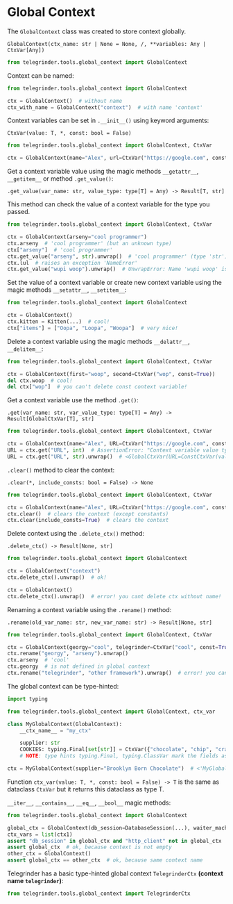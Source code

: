 # Global Context

The `GlobalContext` class was created to store context globally.

`GlobalContext(ctx_name: str | None = None, /, **variables: Any | CtxVar[Any])`

```python
from telegrinder.tools.global_context import GlobalContext
```

Context can be named:

```python
from telegrinder.tools.global_context import GlobalContext

ctx = GlobalContext()  # without name
ctx_with_name = GlobalContext("context")  # with name 'context'
```

Context variables can be set in `.__init__()` using keyword arguments:

`CtxVar(value: T, *, const: bool = False)`

```python
from telegrinder.tools.global_context import GlobalContext, CtxVar

ctx = GlobalContext(name="Alex", url=CtxVar("https://google.com", const=True))
```

Get a context variable value using the magic methods `__getattr__`, `__getitem__` or method `.get_value()`:

`.get_value(var_name: str, value_type: type[T] = Any) -> Result[T, str]`

This method can check the value of a context variable for the type you passed.

```python
from telegrinder.tools.global_context import GlobalContext, CtxVar

ctx = GlobalContext(arseny="cool programmer")
ctx.arseny  # 'cool programmer' (but an unknown type)
ctx["arseny"]  # 'cool programmer'
ctx.get_value("arseny", str).unwrap()  # 'cool programmer' (type 'str')
ctx.lul  # raises an exception 'NameError'
ctx.get_value("wupi woop").unwrap()  # UnwrapError: Name 'wupi woop' is not defined in global context.
```

Set the value of a context variable or create new context variable using the magic methods `__setattr__`, `__setitem__`:

```python
from telegrinder.tools.global_context import GlobalContext

ctx = GlobalContext()
ctx.kitten = Kitten(...)  # cool!
ctx["items"] = ["Oopa", "Loopa", "Woopa"]  # very nice!
```

Delete a context variable using the magic methods `__delattr__`, `__delitem__`:

```python
from telegrinder.tools.global_context import GlobalContext, CtxVar

ctx = GlobalContext(first="woop", second=CtxVar("wop", const=True))
del ctx.woop  # cool!
del ctx["wop"]  # you can't delete const context variable!
```

Get a context variable use the method `.get()`:

`.get(var_name: str, var_value_type: type[T] = Any) -> Result[GlobalCtxVar[T], str]`


```python
from telegrinder.tools.global_context import GlobalContext, CtxVar

ctx = GlobalContext(name="Alex", URL=CtxVar("https://google.com", const=True))
URL = ctx.get("URL", int)  # AssertionError: "Context variable value type of 'str' does not correspond to the expected type 'int'."
URL = ctx.get("URL", str).unwrap()  # <GlobalCtxVar(URL=ConstCtxVar(value='https://google.com'))>
```

`.clear()` method to clear the context:

`.clear(*, include_consts: bool = False) -> None`

```python
from telegrinder.tools.global_context import GlobalContext, CtxVar

ctx = GlobalContext(name="Alex", URL=CtxVar("https://google.com", const=True))
ctx.clear()  # clears the context (except constants)
ctx.clear(include_consts=True)  # clears the context
```

Delete context using the `.delete_ctx()` method:

`.delete_ctx() -> Result[None, str]`

```python
from telegrinder.tools.global_context import GlobalContext

ctx = GlobalContext("context")
ctx.delete_ctx().unwrap()  # ok!

ctx = GlobalContext()
ctx.delete_ctx().unwrap()  # error! you cant delete ctx without name!
```

Renaming a context variable using the `.rename()` method:

`.rename(old_var_name: str, new_var_name: str) -> Result[None, str]`

```python
from telegrinder.tools.global_context import GlobalContext, CtxVar

ctx = GlobalContext(georgy="cool", telegrinder=CtxVar("cool", const=True))
ctx.rename("georgy", "arseny").unwrap()
ctx.arseny  # 'cool'
ctx.georgy  # is not defined in global context
ctx.rename("telegrinder", "other framework").unwrap()  # error! you cant rename const context varible!
```

The global context can be type-hinted:

```python
import typing

from telegrinder.tools.global_context import GlobalContext, ctx_var

class MyGlobalContext(GlobalContext):
    __ctx_name__ = "my_ctx"

    supplier: str
    COOKIES: typing.Final[set[str]] = CtxVar({"chocolate", "chip", "cracker"}, const=True)
    # NOTE: type hints typing.Final, typing.ClassVar mark the fields as a constant, so such fields will not be present in the __init__ signature.

ctx = MyGlobalContext(supplier="Brooklyn Born Chocolate")  # <'MyGlobalContext@my_ctx' -> (<GlobalCtxVar(supplier=<CtxVar(value='Brooklyn Born Chocolate')>)>, <GlobalCtxVar(COOKIES=<ConstCtxVar(value={'chocolate', 'chip', 'cracker'})>)>)>
```

Function `ctx_var(value: T, *, const: bool = False) -> T` is the same as dataclass `CtxVar` but it returns this dataclass as type T.


`__iter__`, `__contains__`, `__eq__`, `__bool__` magic methods:

```python
from telegrinder.tools.global_context import GlobalContext

global_ctx = GlobalContext(db_session=DatabaseSession(...), waiter_machine=WaiterMachine())
ctx_vars = list(ctx1)
assert "db_session" in global_ctx and "http_client" not in global_ctx  # ok
assert global_ctx  # ok, because context is not empty
other_ctx = GlobalContext()
assert global_ctx == other_ctx  # ok, because same context name
```

Telegrinder has a basic type-hinted global context `TelegrinderCtx` __(context name `telegrinder`)__:

```python
from telegrinder.tools.global_context import TelegrinderCtx
```
